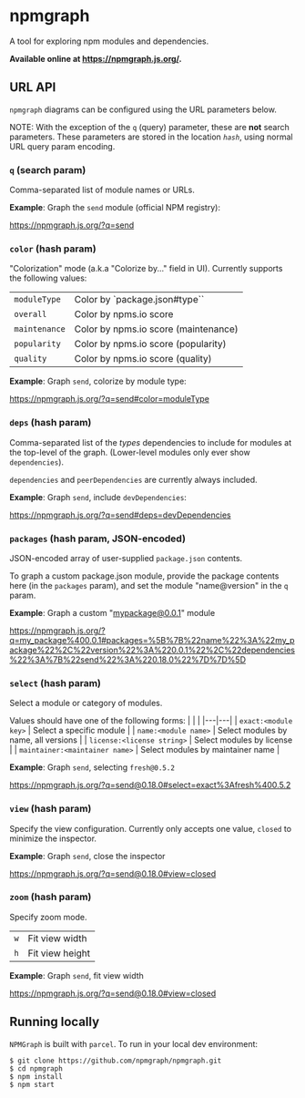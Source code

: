 # npmgraph

A tool for exploring npm modules and dependencies.

**Available online at https://npmgraph.js.org/.**

## URL API

`npmgraph` diagrams can be configured using the URL parameters below.

NOTE: With the exception of the `q`  (query) parameter, these are **not** search parameters.  These parameters are stored in the location _`hash`_, using normal URL query param encoding.

### `q` (search param)

Comma-separated list of module names or URLs.

**Example**: Graph the `send` module (official NPM registry):

https://npmgraph.js.org/?q=send

### `color` (hash param)

"Colorization" mode (a.k.a "Colorize by..." field in UI).  Currently supports the following values:

|   |   |
|---|---|
| `moduleType` | Color by `package.json#type`` |
| `overall` | Color by npms.io score |
| `maintenance` | Color by npms.io score (maintenance) |
| `popularity` | Color by npms.io score (popularity) |
| `quality` | Color by npms.io score (quality) |


**Example**: Graph `send`, colorize by module type:

https://npmgraph.js.org/?q=send#color=moduleType

### `deps`  (hash param)

Comma-separated list of the _types_ dependencies to include for modules at the top-level of the graph.  (Lower-level modules only ever show `dependencies`).

`dependencies` and `peerDependencies` are currently always included.

**Example**: Graph `send`, include `devDependencies`:

https://npmgraph.js.org/?q=send#deps=devDependencies

### `packages` (hash param, **JSON-encoded**)

JSON-encoded array of user-supplied `package.json` contents.

To graph a custom package.json module, provide the package contents here (in the `packages` param), and set the module "name@version" in the `q` param.

**Example**: Graph a custom "mypackage@0.0.1" module

https://npmgraph.js.org/?q=my_package%400.0.1#packages=%5B%7B%22name%22%3A%22my_package%22%2C%22version%22%3A%220.0.1%22%2C%22dependencies%22%3A%7B%22send%22%3A%220.18.0%22%7D%7D%5D

### `select` (hash param)

Select a module or category of modules.

Values should have one of the following forms:
|   |   |
|---|---|
| `exact:<module key>` | Select a specific module |
| `name:<module name>` | Select modules by name, all versions |
| `license:<license string>` | Select modules by license |
| `maintainer:<maintainer name>` | Select modules by maintainer name |

**Example**: Graph `send`, selecting `fresh@0.5.2`

https://npmgraph.js.org/?q=send@0.18.0#select=exact%3Afresh%400.5.2

### `view` (hash param)

Specify the view configuration.  Currently only accepts one value, `closed` to minimize the inspector.

**Example**: Graph `send`, close the inspector

https://npmgraph.js.org/?q=send@0.18.0#view=closed

### `zoom` (hash param)

Specify zoom mode.

|   |   |
|---|---|
| `w` | Fit view width |
| `h` | Fit view height |

**Example**: Graph `send`, fit view width

https://npmgraph.js.org/?q=send@0.18.0#view=closed


## Running locally

`NPMGraph` is built with `parcel`.  To run in your local dev environment:

```shell
$ git clone https://github.com/npmgraph/npmgraph.git
$ cd npmgraph
$ npm install
$ npm start
```
